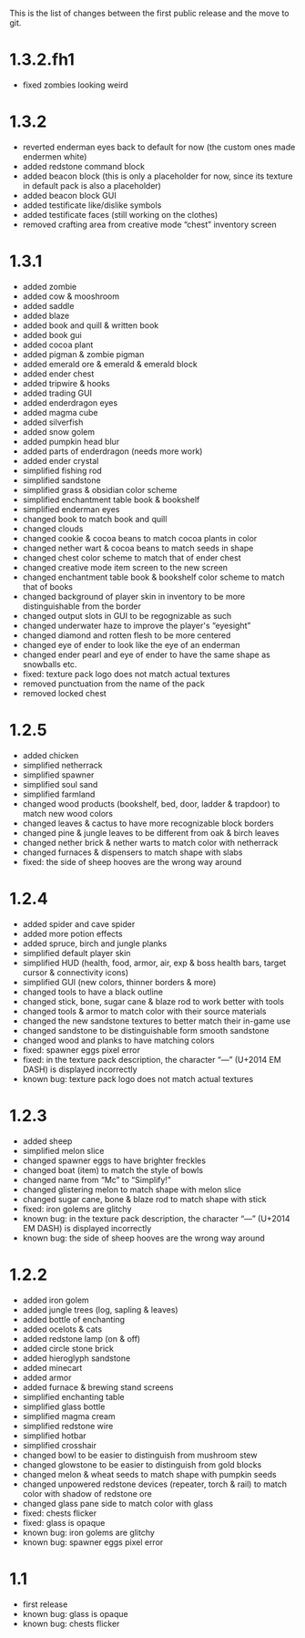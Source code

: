 This is the list of changes between the first public release and the move to git.

1.3.2.fh1
=========

*   fixed zombies looking weird

1.3.2
=====

*   reverted enderman eyes back to default for now (the custom ones made endermen white)
*   added redstone command block
*   added beacon block (this is only a placeholder for now, since its texture in default pack is also a placeholder)
*   added beacon block GUI
*   added testificate like/dislike symbols
*   added testificate faces (still working on the clothes)
*   removed crafting area from creative mode “chest” inventory screen

1.3.1
=====

*   added zombie
*   added cow & mooshroom
*   added saddle
*   added blaze
*   added book and quill & written book
*   added book gui
*   added cocoa plant
*   added pigman & zombie pigman
*   added emerald ore & emerald & emerald block
*   added ender chest
*   added tripwire & hooks
*   added trading GUI
*   added enderdragon eyes
*   added magma cube
*   added silverfish
*   added snow golem
*   added pumpkin head blur
*   added parts of enderdragon (needs more work)
*   added ender crystal
*   simplified fishing rod
*   simplified sandstone
*   simplified grass & obsidian color scheme
*   simplified enchantment table book & bookshelf
*   simplified enderman eyes
*   changed book to match book and quill
*   changed clouds
*   changed cookie & cocoa beans to match cocoa plants in color
*   changed nether wart & cocoa beans to match seeds in shape
*   changed chest color scheme to match that of ender chest
*   changed creative mode item screen to the new screen
*   changed enchantment table book & bookshelf color scheme to match that of books
*   changed background of player skin in inventory to be more distinguishable from the border
*   changed output slots in GUI to be regognizable as such
*   changed underwater haze to improve the player's “eyesight”
*   changed diamond and rotten flesh to be more centered
*   changed eye of ender to look like the eye of an enderman
*   changed ender pearl and eye of ender to have the same shape as snowballs etc.
*   fixed: texture pack logo does not match actual textures
*   removed punctuation from the name of the pack
*   removed locked chest

1.2.5
=====

*   added chicken
*   simplified netherrack
*   simplified spawner
*   simplified soul sand
*   simplified farmland
*   changed wood products (bookshelf, bed, door, ladder & trapdoor) to match new wood colors
*   changed leaves & cactus to have more recognizable block borders
*   changed pine & jungle leaves to be different from oak & birch leaves
*   changed nether brick & nether warts to match color with netherrack
*   changed furnaces & dispensers to match shape with slabs
*   fixed: the side of sheep hooves are the wrong way around

1.2.4
=====

*   added spider and cave spider
*   added more potion effects
*   added spruce, birch and jungle planks
*   simplified default player skin
*   simplified HUD (health, food, armor, air, exp & boss health bars, target cursor & connectivity icons)
*   simplified GUI (new colors, thinner borders & more)
*   changed tools to have a black outline
*   changed stick, bone, sugar cane & blaze rod to work better with tools
*   changed tools & armor to match color with their source materials
*   changed the new sandstone textures to better match their in-game use
*   changed sandstone to be distinguishable form smooth sandstone
*   changed wood and planks to have matching colors
*   fixed: spawner eggs pixel error
*   fixed: in the texture pack description, the character “—” (U+2014 EM DASH) is displayed incorrectly
*   known bug: texture pack logo does not match actual textures

1.2.3
=====

*   added sheep
*   simplified melon slice
*   changed spawner eggs to have brighter freckles
*   changed boat (item) to match the style of bowls
*   changed name from “Mc” to “Simplify!”
*   changed glistering melon to match shape with melon slice
*   changed sugar cane, bone & blaze rod to match shape with stick
*   fixed: iron golems are glitchy
*   known bug: in the texture pack description, the character “—” (U+2014 EM DASH) is displayed incorrectly
*   known bug: the side of sheep hooves are the wrong way around

1.2.2
=====

*   added iron golem
*   added jungle trees (log, sapling & leaves)
*   added bottle of enchanting
*   added ocelots & cats
*   added redstone lamp (on & off)
*   added circle stone brick
*   added hieroglyph sandstone
*   added minecart
*   added armor
*   added furnace & brewing stand screens
*   simplified enchanting table
*   simplified glass bottle
*   simplified magma cream
*   simplified redstone wire
*   simplified hotbar
*   simplified crosshair
*   changed bowl to be easier to distinguish from mushroom stew
*   changed glowstone to be easier to distinguish from gold blocks
*   changed melon & wheat seeds to match shape with pumpkin seeds
*   changed unpowered redstone devices (repeater, torch & rail) to match color with shadow of redstone ore
*   changed glass pane side to match color with glass
*   fixed: chests flicker
*   fixed: glass is opaque
*   known bug: iron golems are glitchy
*   known bug: spawner eggs pixel error

1.1
===

*   first release
*   known bug: glass is opaque
*   known bug: chests flicker
